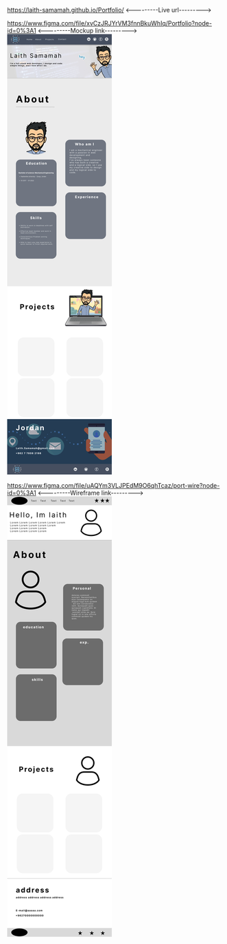 https://laith-samamah.github.io/Portfolio/ <---------Live url--------->

https://www.figma.com/file/xvCzJRJYrVM3fnnBkuWhIq/Portfolio?node-id=0%3A1 <---------Mockup link--------->
![](./figma/mock.jpg)




https://www.figma.com/file/uAQYm3VLJPEdM9O6qhTcaz/port-wire?node-id=0%3A1  <---------Wireframe link--------->
![](./figma/port-wire.jpg)
